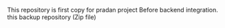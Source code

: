 This repository is first copy for pradan project Before backend integration. this  backup repository (Zip file)
